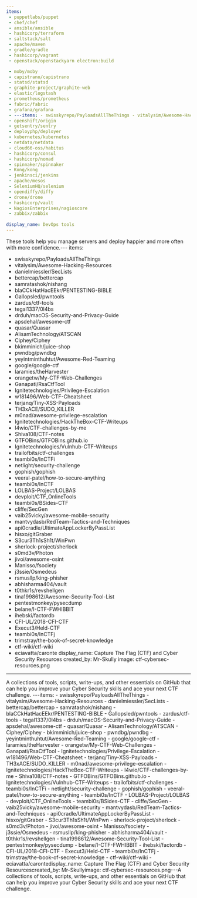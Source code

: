```yaml
---
items:
 - puppetlabs/puppet
 - chef/chef
 - ansible/ansible
 - hashicorp/terraform
 - saltstack/salt
 - apache/maven
 - gradle/gradle
 - hashicorp/vagrant
 - openstack/openstackyarn electron:build

 - moby/moby
 - capistrano/capistrano
 - statsd/statsd
 - graphite-project/graphite-web
 - elastic/logstash
 - prometheus/prometheus
 - fabric/fabric
 - grafana/grafana
 - ---items: - swisskyrepo/PayloadsAllTheThings - vitalysim/Awesome-Hacking-Resources - danielmiessler/SecLists - bettercap/bettercap - samratashok/nishang - blaCCkHatHacEEkr/PENTESTING-BIBLE - Gallopsled/pwntools - zardus/ctf-tools - tegal1337/0l4bs - drduh/macOS-Security-and-Privacy-Guide - apsdehal/awesome-ctf - quasar/Quasar - AlisamTechnology/ATSCAN - Ciphey/Ciphey - bkimminich/juice-shop - pwndbg/pwndbg - yeyintminthuhtut/Awesome-Red-Teaming - google/google-ctf - laramies/theHarvester - orangetw/My-CTF-Web-Challenges - Ganapati/RsaCtfTool - Ignitetechnologies/Privilege-Escalation - w181496/Web-CTF-Cheatsheet - terjanq/Tiny-XSS-Payloads - TH3xACE/SUDO_KILLER - m0nad/awesome-privilege-escalation - Ignitetechnologies/HackTheBox-CTF-Writeups - l4wio/CTF-challenges-by-me - Shiva108/CTF-notes - GTFOBins/GTFOBins.github.io - Ignitetechnologies/Vulnhub-CTF-Writeups - trailofbits/ctf-challenges - teambi0s/InCTFi - netlight/security-challenge - gophish/gophish - veeral-patel/how-to-secure-anything - teambi0s/InCTF - LOLBAS-Project/LOLBAS - devploit/CTF_OnlineTools - teambi0s/BSides-CTF - cliffe/SecGen - vaib25vicky/awesome-mobile-security - mantvydasb/RedTeam-Tactics-and-Techniques - api0cradle/UltimateAppLockerByPassList - hisxo/gitGraber - S3cur3Th1sSh1t/WinPwn - sherlock-project/sherlock - s0md3v/Photon - jivoi/awesome-osint - Manisso/fsociety - j3ssie/Osmedeus - rsmusllp/king-phisher - abhisharma404/vault - t0thkr1s/revshellgen - tina1998612/Awesome-Security-Tool-List - pentestmonkey/pysecdump - belane/I-CTF-FWHIBBIT - ihebski/factordb - CFI-UL/2018-CFI-CTF - Execut3/Held-CTF - teambi0s/InCTFj - trimstray/the-book-of-secret-knowledge - ctf-wiki/ctf-wiki - eciavatta/carontedisplay_name: Capture The Flag (CTF) and Cyber Security Resourcescreated_by: Mr-Skullyimage: ctf-cybersec-resources.png---A collections of tools, scripts, write-ups, and other essentials on GitHub that can help you improve your Cyber Security skills and ace your next CTF challenge./st2
 - openshift/origin
 - getsentry/sentry
 - deployphp/deployer
 - kubernetes/kubernetes
 - netdata/netdata
 - cloud66-oss/habitus
 - hashicorp/consul
 - hashicorp/nomad
 - spinnaker/spinnaker
 - Kong/kong
 - jenkinsci/jenkins
 - apache/mesos
 - SeleniumHQ/selenium
 - opendiffy/diffy
 - drone/drone
 - hashicorp/vault
 - NagiosEnterprises/nagioscore
 - zabbix/zabbix
 
display_name: DevOps tools
---
```

These tools help you manage servers and deploy happier and more often with more confidence.---
items:
 - swisskyrepo/PayloadsAllTheThings
 - vitalysim/Awesome-Hacking-Resources
 - danielmiessler/SecLists
 - bettercap/bettercap
 - samratashok/nishang
 - blaCCkHatHacEEkr/PENTESTING-BIBLE
 - Gallopsled/pwntools
 - zardus/ctf-tools
 - tegal1337/0l4bs
 - drduh/macOS-Security-and-Privacy-Guide
 - apsdehal/awesome-ctf
 - quasar/Quasar
 - AlisamTechnology/ATSCAN
 - Ciphey/Ciphey
 - bkimminich/juice-shop
 - pwndbg/pwndbg
 - yeyintminthuhtut/Awesome-Red-Teaming
 - google/google-ctf
 - laramies/theHarvester
 - orangetw/My-CTF-Web-Challenges
 - Ganapati/RsaCtfTool
 - Ignitetechnologies/Privilege-Escalation
 - w181496/Web-CTF-Cheatsheet
 - terjanq/Tiny-XSS-Payloads
 - TH3xACE/SUDO_KILLER
 - m0nad/awesome-privilege-escalation
 - Ignitetechnologies/HackTheBox-CTF-Writeups
 - l4wio/CTF-challenges-by-me
 - Shiva108/CTF-notes
 - GTFOBins/GTFOBins.github.io
 - Ignitetechnologies/Vulnhub-CTF-Writeups
 - trailofbits/ctf-challenges
 - teambi0s/InCTFi
 - netlight/security-challenge
 - gophish/gophish
 - veeral-patel/how-to-secure-anything
 - teambi0s/InCTF
 - LOLBAS-Project/LOLBAS
 - devploit/CTF_OnlineTools
 - teambi0s/BSides-CTF
 - cliffe/SecGen
 - vaib25vicky/awesome-mobile-security
 - mantvydasb/RedTeam-Tactics-and-Techniques
 - api0cradle/UltimateAppLockerByPassList
 - hisxo/gitGraber
 - S3cur3Th1sSh1t/WinPwn
 - sherlock-project/sherlock
 - s0md3v/Photon
 - jivoi/awesome-osint
 - Manisso/fsociety
 - j3ssie/Osmedeus
 - rsmusllp/king-phisher
 - abhisharma404/vault
 - t0thkr1s/revshellgen
 - tina1998612/Awesome-Security-Tool-List
 - pentestmonkey/pysecdump
 - belane/I-CTF-FWHIBBIT
 - ihebski/factordb
 - CFI-UL/2018-CFI-CTF
 - Execut3/Held-CTF
 - teambi0s/InCTFj
 - trimstray/the-book-of-secret-knowledge
 - ctf-wiki/ctf-wiki
 - eciavatta/caronte
display_name: Capture The Flag (CTF) and Cyber Security Resources
created_by: Mr-Skully
image: ctf-cybersec-resources.png
---
A collections of tools, scripts, write-ups, and other essentials on GitHub that can help you improve your Cyber Security skills and ace your next CTF challenge.
---items: - swisskyrepo/PayloadsAllTheThings - vitalysim/Awesome-Hacking-Resources - danielmiessler/SecLists - bettercap/bettercap - samratashok/nishang - blaCCkHatHacEEkr/PENTESTING-BIBLE - Gallopsled/pwntools - zardus/ctf-tools - tegal1337/0l4bs - drduh/macOS-Security-and-Privacy-Guide - apsdehal/awesome-ctf - quasar/Quasar - AlisamTechnology/ATSCAN - Ciphey/Ciphey - bkimminich/juice-shop - pwndbg/pwndbg - yeyintminthuhtut/Awesome-Red-Teaming - google/google-ctf - laramies/theHarvester - orangetw/My-CTF-Web-Challenges - Ganapati/RsaCtfTool - Ignitetechnologies/Privilege-Escalation - w181496/Web-CTF-Cheatsheet - terjanq/Tiny-XSS-Payloads - TH3xACE/SUDO_KILLER - m0nad/awesome-privilege-escalation - Ignitetechnologies/HackTheBox-CTF-Writeups - l4wio/CTF-challenges-by-me - Shiva108/CTF-notes - GTFOBins/GTFOBins.github.io - Ignitetechnologies/Vulnhub-CTF-Writeups - trailofbits/ctf-challenges - teambi0s/InCTFi - netlight/security-challenge - gophish/gophish - veeral-patel/how-to-secure-anything - teambi0s/InCTF - LOLBAS-Project/LOLBAS - devploit/CTF_OnlineTools - teambi0s/BSides-CTF - cliffe/SecGen - vaib25vicky/awesome-mobile-security - mantvydasb/RedTeam-Tactics-and-Techniques - api0cradle/UltimateAppLockerByPassList - hisxo/gitGraber - S3cur3Th1sSh1t/WinPwn - sherlock-project/sherlock - s0md3v/Photon - jivoi/awesome-osint - Manisso/fsociety - j3ssie/Osmedeus - rsmusllp/king-phisher - abhisharma404/vault - t0thkr1s/revshellgen - tina1998612/Awesome-Security-Tool-List - pentestmonkey/pysecdump - belane/I-CTF-FWHIBBIT - ihebski/factordb - CFI-UL/2018-CFI-CTF - Execut3/Held-CTF - teambi0s/InCTFj - trimstray/the-book-of-secret-knowledge - ctf-wiki/ctf-wiki - eciavatta/carontedisplay_name: Capture The Flag (CTF) and Cyber Security Resourcescreated_by: Mr-Skullyimage: ctf-cybersec-resources.png---A collections of tools, scripts, write-ups, and other essentials on GitHub that can help you improve your Cyber Security skills and ace your next CTF challenge.